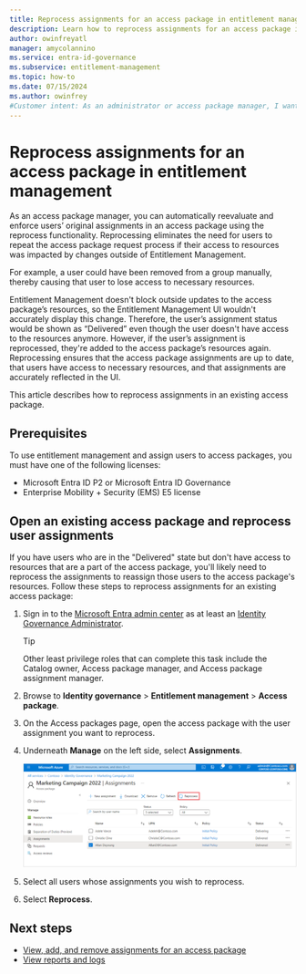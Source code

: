 ```yaml
---
title: Reprocess assignments for an access package in entitlement management
description: Learn how to reprocess assignments for an access package in entitlement management.
author: owinfreyatl
manager: amycolannino
ms.service: entra-id-governance
ms.subservice: entitlement-management
ms.topic: how-to
ms.date: 07/15/2024
ms.author: owinfrey
#Customer intent: As an administrator or access package manager, I want detailed information about how I can reprocess assignments for an access package in the event of a partial delivery, so that requestors have all of the resources they need to perform their job.
---
```

# Reprocess assignments for an access package in entitlement management

As an access package manager, you can automatically reevaluate and enforce users’ original assignments in an access package using the reprocess functionality. Reprocessing eliminates the need for users to repeat the access package request process if their access to resources was impacted by changes outside of Entitlement Management.

For example, a user could have been removed from a group manually, thereby causing that user to lose access to necessary resources. 

Entitlement Management doesn't block outside updates to the access package’s resources, so the Entitlement Management UI wouldn't accurately display this change. Therefore, the user’s assignment status would be shown as “Delivered” even though the user doesn't have access to the resources anymore. However, if the user’s assignment is reprocessed, they're added to the access package’s resources again. Reprocessing ensures that the access package assignments are up to date, that users have access to necessary resources, and that assignments are accurately reflected in the UI.

This article describes how to reprocess assignments in an existing access package.

## Prerequisites

To use entitlement management and assign users to access packages, you must have one of the following licenses:

- Microsoft Entra ID P2 or Microsoft Entra ID Governance
- Enterprise Mobility + Security (EMS) E5 license

## Open an existing access package and reprocess user assignments


If you have users who are in the "Delivered" state but don't have access to resources that are a part of the access package, you'll likely need to reprocess the assignments to reassign those users to the access package's resources. Follow these steps to reprocess assignments for an existing access package:

1. Sign in to the [Microsoft Entra admin center](https://entra.microsoft.com) as at least an [Identity Governance Administrator](~/identity/role-based-access-control/permissions-reference.md#identity-governance-administrator).
    > [!TIP]
    > Other least privilege roles that can complete this task include the Catalog owner, Access package manager, and Access package assignment manager.
1. Browse to **Identity governance** > **Entitlement management** > **Access package**.

1. On the Access packages page, open the access package with the user assignment you want to reprocess.

1. Underneath **Manage** on the left side, select **Assignments**.

    ![Entitlement management in the Microsoft Entra admin center](./media/entitlement-management-reprocess-access-package-assignments/reprocess-access-package-assignment.png)

1. Select all users whose assignments you wish to reprocess.

1. Select **Reprocess**.

## Next steps

- [View, add, and remove assignments for an access package](entitlement-management-access-package-assignments.md)
- [View reports and logs](entitlement-management-reports.md)
